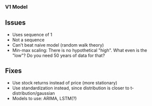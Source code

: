 ### V1 Model

## Issues

- Uses sequence of 1
- Not a sequence
- Can't beat naive model (random walk theory)
- Min-max scaling: There is no hypothetical "high". What even is the "low"? Do you need 50 years of data for that?

## Fixes

- Use stock returns instead of price (more stationary)
- Use standardization instead, since distribution is closer to t-distribution/gaussian
- Models to use: ARIMA, LSTM(?)
